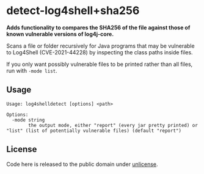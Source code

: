 # detect-log4shell+sha256

**Adds functionality to compares the SHA256 of the file against those of known vulnerable versions of log4j-core.**

Scans a file or folder recursively for Java programs that may be vulnerable to Log4Shell (CVE-2021-44228) by inspecting the class paths inside files.

If you only want possibly vulnerable files to be printed rather than all files, run with `-mode list`.

## Usage

```
Usage: log4shelldetect [options] <path>

Options:
  -mode string
        the output mode, either "report" (every jar pretty printed) or "list" (list of potentially vulnerable files) (default "report")
```

## License

Code here is released to the public domain under [unlicense](/LICENSE).
